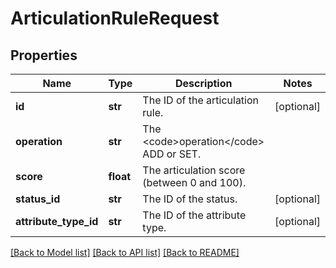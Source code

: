 # ArticulationRuleRequest

## Properties
Name | Type | Description | Notes
------------ | ------------- | ------------- | -------------
**id** | **str** | The ID of the articulation rule. | [optional] 
**operation** | **str** | The &lt;code&gt;operation&lt;/code&gt; ADD or SET. | 
**score** | **float** | The articulation score (between 0 and 100). | 
**status_id** | **str** | The ID of the status. | [optional] 
**attribute_type_id** | **str** | The ID of the attribute type. | [optional] 

[[Back to Model list]](../README.md#documentation-for-models) [[Back to API list]](../README.md#documentation-for-api-endpoints) [[Back to README]](../README.md)

